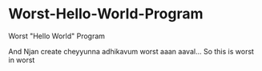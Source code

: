 # Worst-Hello-World-Program
Worst "Hello World" Program

And Njan create cheyyunna adhikavum worst aaan aaval...
So this is worst in worst
